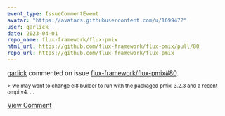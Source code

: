 ```yaml
---
event_type: IssueCommentEvent
avatar: "https://avatars.githubusercontent.com/u/169947?"
user: garlick
date: 2023-04-01
repo_name: flux-framework/flux-pmix
html_url: https://github.com/flux-framework/flux-pmix/pull/80
repo_url: https://github.com/flux-framework/flux-pmix
---
```


<a href='https://github.com/garlick' target='_blank'>garlick</a> commented on issue <a href='https://github.com/flux-framework/flux-pmix/pull/80' target='_blank'>flux-framework/flux-pmix#80</a>.

<small>> we may want to change el8 builder to run with the packaged pmix-3.2.3 and a recent ompi v4....</small>

<a href='https://github.com/flux-framework/flux-pmix/pull/80' target='_blank'>View Comment</a>